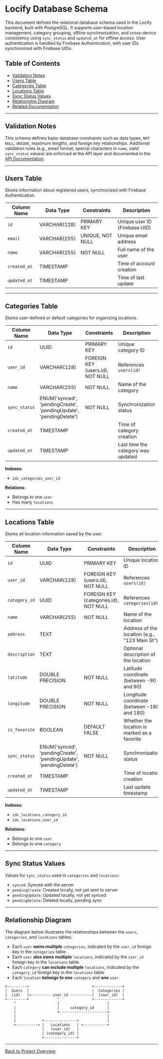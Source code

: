 # Locify Database Schema

This document defines the relational database schema used in the Locify backend, built with PostgreSQL. It supports user-based location management, category grouping, offline synchronization, and cross-device consistency using `sync_status` and `updated_at` for offline access. User authentication is handled by Firebase Authentication, with user IDs synchronized with Firebase UIDs.

## Table of Contents
- [Validation Notes](#validation-notes)
- [Users Table](#users-table)
- [Categories Table](#categories-table)
- [Locations Table](#locations-table)
- [Sync Status Values](#sync-status-values)
- [Relationship Diagram](#relationship-diagram)
- [Related Documentation](#related-documentation)

---

## Validation Notes
This schema defines basic database constraints such as data types, `NOT NULL`, `UNIQUE`, maximum lengths, and foreign key relationships. Additional validation rules (e.g., email format, special characters in `name`, valid `sync_status` values) are enforced at the API layer and documented in the [API Documentation](../docs/Locify_API_Documentation.md).

---

## Users Table
Stores information about registered users, synchronized with Firebase Authentication.

| Column Name  | Data Type           | Constraints                       | Description                       |
|--------------|---------------------|-----------------------------------|-----------------------------------|
| `id`         | VARCHAR(128)        | PRIMARY KEY                       | Unique user ID (Firebase UID)     |
| `email`      | VARCHAR(255)        | UNIQUE, NOT NULL                  | Unique email address              |
| `name`       | VARCHAR(255)        | NOT NULL                          | Full name of the user             |
| `created_at` | TIMESTAMP           |                                   | Time of account creation          |
| `updated_at` | TIMESTAMP           |                                   | Time of last update               |

---

## Categories Table
Stores user-defined or default categories for organizing locations.

| Column Name   | Data Type           | Constraints                                     | Description                                     |
|---------------|---------------------|-------------------------------------------------|-------------------------------------------------|
| `id`          | UUID                | PRIMARY KEY                                     | Unique category ID                              |
| `user_id`     | VARCHAR(128)        | FOREIGN KEY (users.id), NOT NULL                | References `users(id)`                          |
| `name`        | VARCHAR(255)        | NOT NULL                                        | Name of the category                            |
| `sync_status` | ENUM('synced', 'pendingCreate', 'pendingUpdate', 'pendingDelete') | NOT NULL                    | Synchronization status                           |
| `created_at`  | TIMESTAMP           |                                                 | Time of category creation                       |
| `updated_at`  | TIMESTAMP           |                                                 | Last time the category was updated              |

**Indexes**:
- `idx_categories_user_id`

**Relations**:
- Belongs to one `user`
- Has many `locations`

---

## Locations Table
Stores all location information saved by the user.

| Column Name   | Data Type           | Constraints                                     | Description                                      |
|---------------|---------------------|-------------------------------------------------|--------------------------------------------------|
| `id`          | UUID                | PRIMARY KEY                                     | Unique location ID                               |
| `user_id`     | VARCHAR(128)        | FOREIGN KEY (users.id), NOT NULL                | References `users(id)`                           |
| `category_id` | UUID                | FOREIGN KEY (categories.id), NOT NULL           | References `categories(id)`                      |
| `name`        | VARCHAR(255)        | NOT NULL                                        | Name of the location                             |
| `address`     | TEXT                |                                                 | Address of the location (e.g., "123 Main St")     |
| `description` | TEXT                |                                                 | Optional description of the location             |
| `latitude`    | DOUBLE PRECISION    | NOT NULL                                        | Latitude coordinate (between -90 and 90)         |
| `longitude`   | DOUBLE PRECISION    | NOT NULL                                        | Longitude coordinate (between -180 and 180)      |
| `is_favorite` | BOOLEAN             | DEFAULT FALSE                                   | Whether the location is marked as a favorite      |
| `sync_status` | ENUM('synced', 'pendingCreate', 'pendingUpdate', 'pendingDelete') | NOT NULL                    | Synchronization status                           |
| `created_at`  | TIMESTAMP           |                                                 | Time of location creation                        |
| `updated_at`  | TIMESTAMP           |                                                 | Last update timestamp                            |

**Indexes**:
- `idx_locations_category_id`
- `idx_locations_user_id`

**Relations**:
- Belongs to one `user`
- Belongs to one `category`

---

## Sync Status Values
Values for `sync_status` used in `categories` and `locations`:
- `synced`: Synced with the server
- `pendingCreate`: Created locally, not yet sent to server
- `pendingUpdate`: Updated locally, not yet synced
- `pendingDelete`: Deleted locally, pending sync

---

## Relationship Diagram
The diagram below illustrates the relationships between the `users`, `categories`, and `locations` tables:
- Each `user` **owns multiple** `categories`, indicated by the `user_id` foreign key in the `categories` table.
- Each `user` **also owns multiple** `locations`, indicated by the `user_id` foreign key in the `locations` table.
- Each `category` **can include multiple** `locations`, indicated by the `category_id` foreign key in the `locations` table.
- Each `location` **belongs to one** `category` and **one** `user`.

```text
+---------+                             +-------------+
|  Users  |                             |  Categories |
|  (id)   |<--------- user_id ----------|  (user_id)  |
+---------+             ^               +-------------+
    ^                   |                      |
    |                   |     category_id      |
    |                   +----------------------+
    |                                          |
    |            +---------------+             |
    +----------> |   Locations   | <-----------+
                 |   (user_id)   |
                 | (category_id) |
                 +---------------+
```

---

[Back to Project Overview](../README.md)
